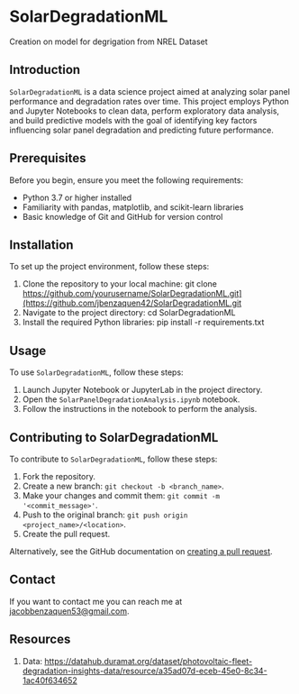 # SolarDegradationML
Creation on model for degrigation from NREL Dataset

## Introduction
`SolarDegradationML` is a data science project aimed at analyzing solar panel performance and degradation rates over time. This project employs Python and Jupyter Notebooks to clean data, perform exploratory data analysis, and build predictive models with the goal of identifying key factors influencing solar panel degradation and predicting future performance.

## Prerequisites
Before you begin, ensure you meet the following requirements:
- Python 3.7 or higher installed
- Familiarity with pandas, matplotlib, and scikit-learn libraries
- Basic knowledge of Git and GitHub for version control

## Installation
To set up the project environment, follow these steps:
1. Clone the repository to your local machine: git clone <https://github.com/yourusername/SolarDegradationML.git](https://github.com/jbenzaquen42/SolarDegradationML.git>
2. Navigate to the project directory: cd SolarDegradationML
3. Install the required Python libraries: pip install -r requirements.txt


## Usage
To use `SolarDegradationML`, follow these steps:
1. Launch Jupyter Notebook or JupyterLab in the project directory.
2. Open the `SolarPanelDegradationAnalysis.ipynb` notebook.
3. Follow the instructions in the notebook to perform the analysis.

## Contributing to SolarDegradationML
To contribute to `SolarDegradationML`, follow these steps:
1. Fork the repository.
2. Create a new branch: `git checkout -b <branch_name>`.
3. Make your changes and commit them: `git commit -m '<commit_message>'`.
4. Push to the original branch: `git push origin <project_name>/<location>`.
5. Create the pull request.

Alternatively, see the GitHub documentation on [creating a pull request](https://help.github.com/articles/creating-a-pull-request/).

## Contact
If you want to contact me you can reach me at <jacobbenzaquen53@gmail.com>.

## Resources
1. Data: <https://datahub.duramat.org/dataset/photovoltaic-fleet-degradation-insights-data/resource/a35ad07d-eceb-45e0-8c34-1ac40f634652>
